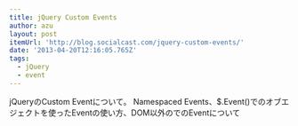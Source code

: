 ```yaml
---
title: jQuery Custom Events
author: azu
layout: post
itemUrl: 'http://blog.socialcast.com/jquery-custom-events/'
date: '2013-04-20T12:16:05.765Z'
tags:
  - jQuery
  - event
---
```

jQueryのCustom Eventについて。
Namespaced Events、$.Event()でのオブエジェクトを使ったEventの使い方、DOM以外のでのEventについて
